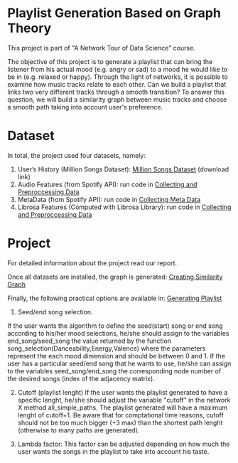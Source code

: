# Playlist Generation Based on Graph Theory

This project is part of "A Network Tour of Data Science" course.

The objective of this project is to generate a playlist that can bring the listener from his actual mood (e.g. angry or sad) to a mood he would like to be in (e.g. relaxed or happy). Through the light of networks, it is possible to examine how music tracks relate to each other. Can we build a playlist that links two very different tracks through a smooth transition? To answer this question, we will build a similarity graph between music tracks and choose a smooth path taking into account user's preference.

# Dataset
In total, the project used four datasets, namely:

1. User’s History (Million Songs Dataset): [Million Songs Dataset](https://labrosa.ee.columbia.edu/millionsong/tasteprofile) (download link)
2. Audio Features (from Spotify API): run code in [Collecting and Preproccessing Data](https://github.com/rezaho/NetworkTour-of-DataScience/blob/master/Collecting_and_Preproccessing_Data.ipynb)
3. MetaData (from Spotify API): run code in [Collecting Meta Data](https://github.com/rezaho/NetworkTour-of-DataScience/blob/master/Collecting_Meta_Data.ipynb)
4. Librosa Features (Computed with Librosa Library): run code in [Collecting and Preproccessing Data](https://github.com/rezaho/NetworkTour-of-DataScience/blob/master/Collecting_and_Preproccessing_Data.ipynb)

# Project
For detailed information about the project read our report.

Once all datasets are installed, the graph is generated:
[Creating Similarity Graph](https://github.com/rezaho/NetworkTour-of-DataScience/blob/master/Creating_Similarity_Networks.ipynb)

Finally, the following practical options are available in:
[Generating Playlist](https://github.com/rezaho/NetworkTour-of-DataScience/blob/master/Generating_Playlists.ipynb)

1. Seed/end song selection.

If the user wants the algorithm to define the seed(start) song or end song according to his/her mood selections,   he/she should assign to the variables end_song/seed_song the value returned by the function song_selection(Danceability,Energy,Valence) where the parameters represent the each mood dimension and should be between 0 and 1. 
If the user has a particular seed/end song that he wants to use, he/she can assign to the variables seed_song/end_song the corresponding node number of the desired songs (index of the adjacency matrix). 

2. Cutoff (playlist lenght)
If the user wants the playlist generated to have a specific lenght, he/she should adjust the variable "cutoff" in the network X method all_simple_paths. The playlist generated will have a maximum lenght of cutoff+1. Be aware that for comptational time reasons, cutoff should not be too much bigger (+3 max) than the shortest path lenght (otherwise to many paths are generated). 

3. Lambda factor: This factor can be adjusted depending on how much the user wants the songs in the playlist to take into account his taste. 



